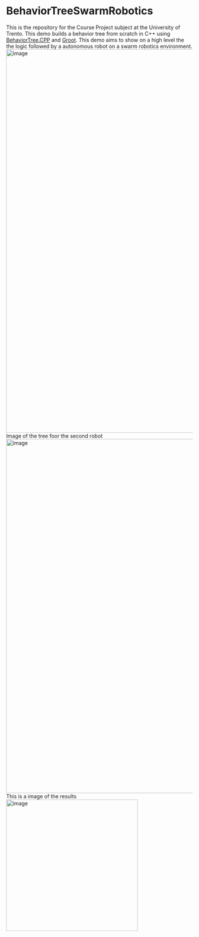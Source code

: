 # BehaviorTreeSwarmRobotics
This is the repository for the Course Project subject at the University of Trento.
This demo builds a behavior tree from scratch in C++ using [BehaviorTree.CPP](https://www.behaviortree.dev/) and
[Groot](https://github.com/BehaviorTree/Groot). This demo aims to show on a high level the the logic followed by a autonomous robot on a swarm robotics environment.
<img width="1035" alt="image" src="https://user-images.githubusercontent.com/83652632/211656794-f640622a-f061-498b-b6a2-e61a5cf341f8.png">
Image of the tree foor the second robot 
<img width="956" alt="image" src="https://user-images.githubusercontent.com/83652632/211666258-6a1b61be-f47a-4387-b926-0d91d4d27ef4.png">
This is a image of the results 
<img width="355" alt="image" src="https://user-images.githubusercontent.com/83652632/211678232-d3fcf927-3ea0-4b66-9208-689fe54d1381.png">


